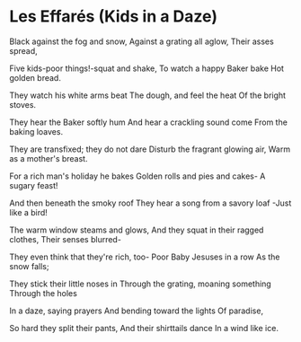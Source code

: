 # Les Effarés (Kids in a Daze)

Black against the fog and snow,
Against a grating all aglow,
Their asses spread,

Five kids-poor things!-squat and shake,
To watch a happy Baker bake
Hot golden bread.

They watch his white arms beat
The dough, and feel the heat
Of the bright stoves.

They hear the Baker softly hum
And hear a crackling sound come
From the baking loaves.

They are transfixed; they do not dare
Disturb the fragrant glowing air,
Warm as a mother's breast.

For a rich man's holiday he bakes
Golden rolls and pies and cakes-
A sugary feast!

And then beneath the smoky roof
They hear a song from a savory loaf
-Just like a bird!

The warm window steams and glows,
And they squat in their ragged clothes,
Their senses blurred-

They even think that they're rich, too-
Poor Baby Jesuses in a row
As the snow falls;

They stick their little noses in
Through the grating, moaning something
Through the holes

In a daze, saying prayers
And bending toward the lights
Of paradise,

So hard they split their pants,
And their shirttails dance
In a wind like ice.
